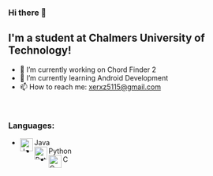 ### Hi there 👋

## I'm a student at Chalmers University of Technology!
- 🔭 I’m currently working on Chord Finder 2
- 🌱 I’m currently learning Android Development
- 📫 How to reach me: xerxz5115@gmail.com

<br/>

### Languages:
- <img align="left" alt="Java" width="26px" src="https://image.flaticon.com/icons/png/512/226/226777.png"/>Java
- <img align="left" alt="Python" width="26px" src="https://cdn3.iconfinder.com/data/icons/logos-and-brands-adobe/512/267_Python-512.png"/>Python
- <img align="left" alt="C" width="26px" src="https://cdn.iconscout.com/icon/free/png-512/c-programming-569564.png"/>C
 
